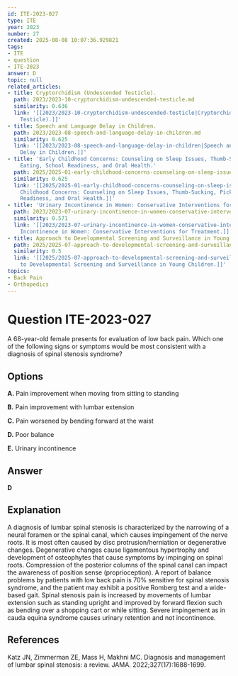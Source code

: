 ```yaml
---
id: ITE-2023-027
type: ITE
year: 2023
number: 27
created: 2025-08-08 10:07:36.929821
tags:
- ITE
- question
- ITE-2023
answer: D
topic: null
related_articles:
- title: Cryptorchidism (Undescended Testicle).
  path: 2023/2023-10-cryptorchidism-undescended-testicle.md
  similarity: 0.636
  link: '[[2023/2023-10-cryptorchidism-undescended-testicle|Cryptorchidism (Undescended
    Testicle).]]'
- title: Speech and Language Delay in Children.
  path: 2023/2023-08-speech-and-language-delay-in-children.md
  similarity: 0.625
  link: '[[2023/2023-08-speech-and-language-delay-in-children|Speech and Language
    Delay in Children.]]'
- title: 'Early Childhood Concerns: Counseling on Sleep Issues, Thumb-Sucking, Picky
    Eating, School Readiness, and Oral Health.'
  path: 2025/2025-01-early-childhood-concerns-counseling-on-sleep-issues-thumb-su.md
  similarity: 0.625
  link: '[[2025/2025-01-early-childhood-concerns-counseling-on-sleep-issues-thumb-su|Early
    Childhood Concerns: Counseling on Sleep Issues, Thumb-Sucking, Picky Eating, School
    Readiness, and Oral Health.]]'
- title: 'Urinary Incontinence in Women: Conservative Interventions for Treatment.'
  path: 2023/2023-07-urinary-incontinence-in-women-conservative-interventions-for.md
  similarity: 0.571
  link: '[[2023/2023-07-urinary-incontinence-in-women-conservative-interventions-for|Urinary
    Incontinence in Women: Conservative Interventions for Treatment.]]'
- title: Approach to Developmental Screening and Surveillance in Young Children.
  path: 2025/2025-07-approach-to-developmental-screening-and-surveillance-in-youn.md
  similarity: 0.5
  link: '[[2025/2025-07-approach-to-developmental-screening-and-surveillance-in-youn|Approach
    to Developmental Screening and Surveillance in Young Children.]]'
topics:
- Back Pain
- Orthopedics
---
```


# Question ITE-2023-027

A 68-year-old female presents for evaluation of low back pain. Which one of the following signs or symptoms would be most consistent with a diagnosis of spinal stenosis syndrome?

## Options

**A.** Pain improvement when moving from sitting to standing

**B.** Pain improvement with lumbar extension

**C.** Pain worsened by bending forward at the waist

**D.** Poor balance

**E.** Urinary incontinence

## Answer

**D**

## Explanation

A diagnosis of lumbar spinal stenosis is characterized by the narrowing of a neural foramen or the spinal canal, which causes impingement of the nerve roots. It is most often caused by disc protrusion/herniation or degenerative changes. Degenerative changes cause ligamentous hypertrophy and development of osteophytes that cause symptoms by impinging on spinal roots. Compression of the posterior columns of the spinal canal can impact the awareness of position sense (proprioception). A report of balance problems by patients with low back pain is 70% sensitive for spinal stenosis syndrome, and the patient may exhibit a positive Romberg test and a wide-based gait. Spinal stenosis pain is increased by movements of lumbar extension such as standing upright and improved by forward flexion such as bending over a shopping cart or while sitting. Severe impingement as in cauda equina syndrome causes urinary retention and not incontinence.

## References

Katz JN, Zimmerman ZE, Mass H, Makhni MC. Diagnosis and management of lumbar spinal stenosis: a review. JAMA. 2022;327(17):1688-1699.
